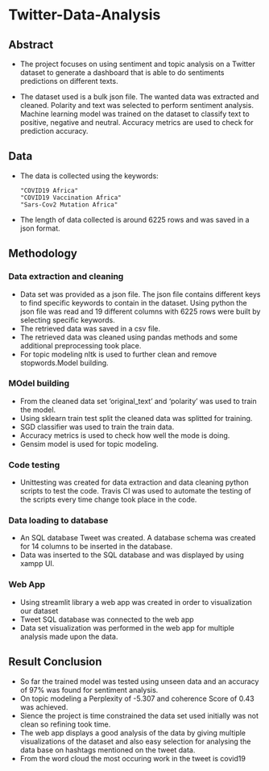 # Twitter-Data-Analysis

## Abstract
* The project focuses on using sentiment and topic analysis on a Twitter dataset to generate a 
  dashboard that is able to do sentiments predictions on different texts.

* The dataset used is a bulk json file. The wanted data was extracted and cleaned.
  Polarity and text was selected to perform sentiment analysis. Machine learning model was trained on the dataset to classify text to positive, negative and neutral. Accuracy metrics are used to check for prediction accuracy.

## Data

* The data is collected using the keywords:

      "COVID19 Africa"
      "COVID19 Vaccination Africa"
      "Sars-Cov2 Mutation Africa"

* The length of data collected is around 6225 rows and was saved in a json format.


## Methodology

### Data extraction and cleaning

* Data set was provided as a json file. The json file contains different keys to find specific
  keywords to contain in the dataset. Using python the json file was read and 19 different columns with 6225 rows were built by selecting specific keywords.
* The retrieved data was saved in a csv file.
* The retrieved data was cleaned using pandas methods and some additional preprocessing took place.
* For topic modeling nltk is used to further clean and remove stopwords.Model building.


### MOdel building

* From the cleaned data set ‘original_text’ and ‘polarity’ was used to train the model.
* Using sklearn train test split the cleaned data was splitted for training.
* SGD classifier was used to train the train data.
* Accuracy metrics is used to check how well the mode is doing.
* Gensim model is used for topic modeling.


### Code testing

* Unittesting was created for data extraction and data cleaning python scripts to
  test the code. Travis CI was used to automate the testing of the scripts every time change took place in the code.


### Data loading to database

* An SQL database Tweet was created. A database schema was created for 14 columns to be inserted
  in the database.
* Data was inserted to the SQL database and was displayed by using xampp UI.


### Web App

* Using streamlit library a web app was created in order to visualization our dataset
* Tweet SQL database was connected to the web app
* Data set visualization was performed in the web app for multiple analysis made upon the data.


## Result Conclusion

* So far the trained model was tested using unseen data and an accuracy of 97% was found for
  sentiment analysis. 
* On topic modeling a Perplexity of -5.307 and coherence Score of 0.43 was achieved.
* Sience the project is time constrained the data set used initially was not clean so refining
  took time.
* The web app displays a good analysis of the data by giving multiple visualizations of the
  dataset and also easy selection for analysing the data base on hashtags mentioned on the tweet data.
* From the word cloud the most occuring work in the tweet is covid19
